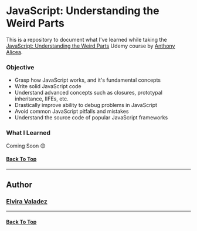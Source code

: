 # JavaScript: Understanding the Weird Parts

This is a repository to document what I've learned while taking the [JavaScript: Understanding the Weird Parts](https://www.udemy.com/course/understand-javascript/) Udemy course by [Anthony Alicea](https://www.udemy.com/course/understand-javascript/#instructor-1).

### Objective
- Grasp how JavaScript works, and it's fundamental concepts
- Write solid JavaScript code
- Understand advanced concepts such as closures, prototypal inheritance, IIFEs, etc.
- Drastically improve ability to debug problems in JavaScript
- Avoid common JavaScript pitfalls and mistakes
- Understand the source code of popular JavaScript frameworks

### What I Learned

Coming Soon 😊

#### [Back To Top](#javascript-understanding-the-weird-parts)

---

## Author

### [Elvira Valadez](https://github.com/elviravaladez)

---

#### [Back To Top](#javascript-understanding-the-weird-parts)